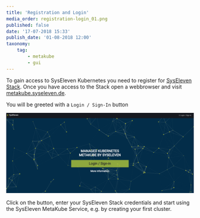 ```yaml
---
title: 'Registration and Login'
media_order: registration-login_01.png
published: false
date: '17-07-2018 15:33'
publish_date: '01-08-2018 12:00'
taxonomy:
    tag:
        - metakube
        - gui
---
```


To gain access to SysEleven Kubernetes you need to register for [SysEleven Stack](https://www.syseleven.de/syseleven-stack/). Once you have access to the Stack open a webbrowser and visit [metakube.syseleven.de](https://metakube.syseleven.de).

You will be greeted with a `Login / Sign-In` button

![](registration-login_01.png)

Click on the button, enter your SysEleven Stack credentials and start using the SysEleven MetaKube Service, e.g. by creating your first cluster.